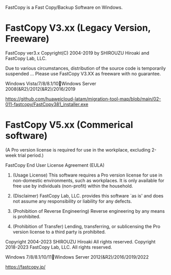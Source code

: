 FastCopy is a Fast Copy/Backup Software on Windows.

# FastCopy V3.xx (Legacy Version, Freeware)

FastCopy ver3.x Copyright(C) 2004-2019 by SHIROUZU Hiroaki and FastCopy Lab, LLC.

Due to various circumstances, distribution of the source code is temporarily suspended ... Please use FastCopy V3.XX as freeware with no guarantee.

Windows Vista/7/8/8.1/10Windows Server 2008(&R2)/2012(&R2)/2016/2019 

https://github.com/huaweicloud-latam/migration-tool-map/blob/main/02-011-fastcopy/FastCopy381_installer.exe


# FastCopy V5.xx (Commerical software)

(A Pro version license is required for use in the workplace, excluding 2-week trial period.)

FastCopy End User License Agreement (EULA)

  1. (Usage License) This software requires a Pro version license for use in non-domestic environments, such as workplaces. It is only available for free use by individuals (non-profit) within the household.

  2. (Disclaimer) FastCopy Lab, LLC. provides this software `as is' and does not assume any responsibility or liability for any defects.

  3. (Prohibition of Reverse Engineering) Reverse engineering by any means is prohibited.

  4. (Prohibition of Transfer) Lending, transferring, or sublicensing the Pro version license to a third party is prohibited.

  Copyright 2004-2023 SHIROUZU Hiroaki All rights reserved.
  Copyright 2018-2023 FastCopy Lab, LLC. All rights reserved.

  Windows 7/8/8.1/10/11Windows Server 2012(&R2)/2016/2019/2022


https://fastcopy.jp/


